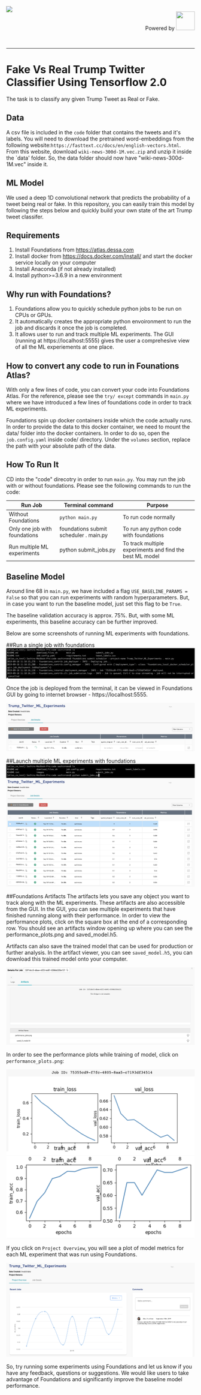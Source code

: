 <img style="float: left;" src="https://dessa.com/wp-content/uploads/2018/05/dessa_logo.svg" height="50">
<p align="right"> Powered by <img src="https://cloud.google.com/_static/images/cloud/icons/favicons/onecloud/super_cloud.png" height="50" width="50" >
</p>
<br>
<hr>

# Fake Vs Real Trump Twitter Classifier Using Tensorflow 2.0
The task is to classify any given Trump Tweet as Real or Fake. 

## Data
A csv file is included in the `code` folder that contains the tweets and it's labels.
You will need to download the pretrained word-embeddings from the following website:`https://fasttext.cc/docs/en/english-vectors.html`. From this website, download `wiki-news-300d-1M.vec.zip` and unzip it inside the `data' folder. So, the data folder should now have "wiki-news-300d-1M.vec" inside it. 


## ML Model
We used a deep 1D convolutional network that predicts the probability of a tweet being real or fake. In this repository, you can easily train this model by following the steps below and quickly build your own state of the art Trump tweet classifer.

## Requirements
1) Install Foundations  from https://atlas.dessa.com
2) Install docker from https://docs.docker.com/install/ and start the docker service locally on your computer
3) Install Anaconda (if not already installed)
4) Install python>=3.6.9 in a new environment


## Why run with Foundations?
1) Foundations allow you to quickly schedule python jobs to be run on CPUs or GPUs.
2) It automatically creates the appropriate python envoironment to run the job and discards it once the job is completed.
3) It allows user to run and track multiple ML experiments. The GUI (running at https://localhost:5555) gives the user a comprehesive view of all the ML experiements at one place.


## How to convert any code to run in Founations Atlas?
With only a few lines of code, you can convert your code into Foundations Atlas. For the reference, please see the `try/ except` commands in `main.py` where we have introduced a few lines of foundations code in order to track ML experiments. 

Foundations spin up docker containers inside which the code actually runs. In order to provide the data to this docker container, we need to mount the data/ folder into the docker containers. In order to do so, open the `job.config.yaml` inside code/ directory. Under the `volumes` section, replace the path with your absolute path of the data. 

## How To Run It
CD into the "code" direcotry in order to run `main.py`. You may run the job with or without foundations. Please see the following commands to run the code:


| Run Job           | Terminal command                |   Purpose              |   
|----------------|--------------------------|-----------------------------------|
|      Without Foundations     | `python main.py`           | To run code normally               |                          
| Only one job with foundations| foundations submit scheduler . main.py       | To run any python code with foundations                 |
|      Run multiple ML experiments    | python submit_jobs.py                   | To track multiple experiments and find the best ML model                |


## Baseline Model
Around line 68 in `main.py`, we have included a flag `USE_BASELINE_PARAMS = False` so that you can run experiments with random hyperparameters. But, in case you want to run the baseline model, just set this flag to be `True`.

The baseline validation accuracy is approx. 75%. But, with some ML experiments, this baseline accuracy can be further improved.


Below are some screenshots of running ML experiments with foundations.

##Run a single job with foundations
![](code/images/single_deploy_cli.png)

Once the job is deployed from the terminal, it can be viewed in Foundations GUI by going to internet browser - https://localhost:5555.

![](code/images/single_job_running_gui.png)


##Launch multiple ML experiments with foundations
![](code/images/submit_jobs_cli.png)
![](code/images/multiple_experiments_gui.png)

##Foundations Artifacts
The artifacts lets you save any object you want to track along with the ML experiments. These artifacts are also accessible from the GUI.
In the GUI, you can see multiple experiments that have finished running along with their performance. In order to view the performance plots, click on the square box at the end of a corresponding row. You should see an artifacts window opening up where you can see the performance_plots.png and saved_model.h5.

Artifacts can also save the trained model that can be used for production or further analysis. In the artifact viewer, you can see `saved_model.h5`, you can download this trained model onto your computer.

![](code/images/artifacts_viewer.png)

In order to see the performance plots while training of model, click on `performance_plots.png`:

![](code/images/view_artifact_1.png)
![](code/images/view_artifact_2.png)



If you click on `Project Overview`, you will see a plot of model metrics for each ML experiment that was run using Foundations.

![](code/images/metrics_tracking_per_experiment.png)

So, try running some experiments using Foundations and let us know if you have any feedback, questions or suggestions. We would like users to take advantage of Foundations and significantly improve the baseline model performance.











